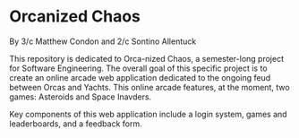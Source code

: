 # Orcanized Chaos
By 3/c Matthew Condon and 2/c Sontino Allentuck

This repository is dedicated to Orca-nized Chaos, a semester-long project for Software Engineering. The overall goal of this specific project is to create an online arcade web application dedicated to the ongoing feud between Orcas and Yachts. This online arcade features, at the moment, two games: Asteroids and Space Inavders. 

Key components of this web application include a login system, games and leaderboards, and a feedback form.
